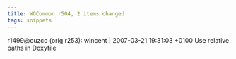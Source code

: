 ```yaml
---
title: WOCommon r504, 2 items changed
tags: snippets
---
```


r1499@cuzco (orig r253): wincent | 2007-03-21 19:31:03 +0100 Use relative paths in Doxyfile
